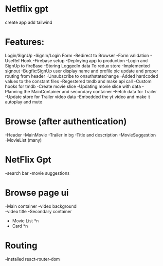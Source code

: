 # Netflix gpt
create app
add tailwind

# Features:
 Login/SignUp
   -SignIn/Login Form
   -Redirect to Browser
   -Form validation
   -UseRef Hook
   -Firebase setup
   -Deploying app to production
   -Login and SignUp to fireBase
   -Storing LoggedIn data To redux store
   -Implemented signout 
   -Bugfix:SignUp user display name and profile pic update and proper routing from header
   -Unsubscribe to onauthstatechange
   -Added hardcoded values to the constant files
   -Regestered tmdb and make api call
   -Custom hooks for tmdb
   -Create movie slice
   -Updating movie slice with data
   -Planning the MainContainer and secondary container
   -Fetch data for Trailer
   -Update store for Trailer video data
   -Embedded the yt video and make it autoplay and mute
   
 # Browse (after authentication)
  -Header
  -MainMovie
     -Trailer in bg
     -Title and description
     -MovieSuggestion   
       -MovieList (many)
 # NetFlix Gpt
   -search bar
   -movie suggestions




 # Browse page ui
 -Main container
   -video background  
   -video title
  -Secondary container
   - Movie List *n
   - Card *n






   # Routing 
   -installed react-router-dom